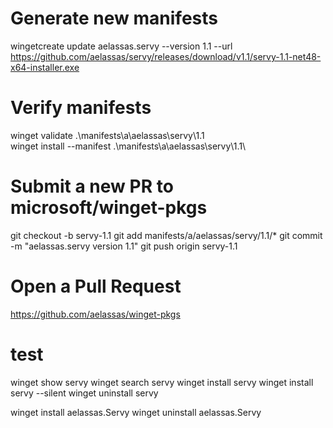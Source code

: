 # Generate new manifests
wingetcreate update aelassas.servy --version 1.1 --url https://github.com/aelassas/servy/releases/download/v1.1/servy-1.1-net48-x64-installer.exe

# Verify manifests
winget validate .\manifests\a\aelassas\servy\1.1\
winget install --manifest .\manifests\a\aelassas\servy\1.1\

# Submit a new PR to microsoft/winget-pkgs
git checkout -b servy-1.1
git add manifests/a/aelassas/servy/1.1/*
git commit -m "aelassas.servy version 1.1"
git push origin servy-1.1

# Open a Pull Request
https://github.com/aelassas/winget-pkgs

# test
winget show servy
winget search servy
winget install servy
winget install servy --silent
winget uninstall servy

winget install aelassas.Servy
winget uninstall aelassas.Servy
